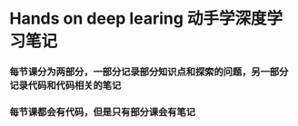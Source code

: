 # Hands on deep learing 动手学深度学习笔记
### 每节课分为两部分，一部分记录部分知识点和探索的问题，另一部分记录代码和代码相关的笔记
### 每节课都会有代码，但是只有部分课会有笔记
